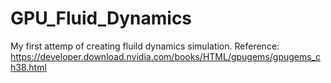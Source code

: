 # GPU_Fluid_Dynamics
My first attemp of creating fluild dynamics simulation.
Reference: https://developer.download.nvidia.com/books/HTML/gpugems/gpugems_ch38.html

